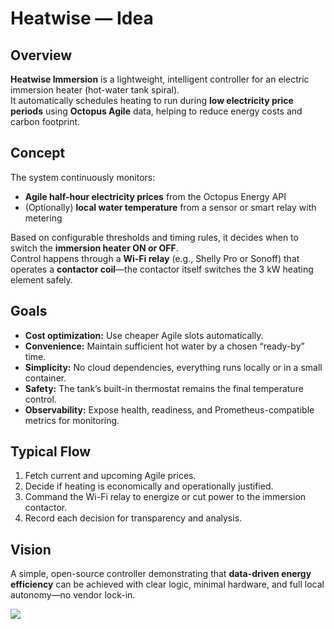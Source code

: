 # Heatwise — Idea

## Overview
**Heatwise Immersion** is a lightweight, intelligent controller for an electric immersion heater (hot-water tank spiral).  
It automatically schedules heating to run during **low electricity price periods** using **Octopus Agile** data, helping to reduce energy costs and carbon footprint.

## Concept
The system continuously monitors:
- **Agile half-hour electricity prices** from the Octopus Energy API
- (Optionally) **local water temperature** from a sensor or smart relay with metering

Based on configurable thresholds and timing rules, it decides when to switch the **immersion heater ON or OFF**.  
Control happens through a **Wi-Fi relay** (e.g., Shelly Pro or Sonoff) that operates a **contactor coil**—the contactor itself switches the 3 kW heating element safely.

## Goals
- **Cost optimization:** Use cheaper Agile slots automatically.
- **Convenience:** Maintain sufficient hot water by a chosen “ready-by” time.
- **Simplicity:** No cloud dependencies, everything runs locally or in a small container.
- **Safety:** The tank’s built-in thermostat remains the final temperature control.
- **Observability:** Expose health, readiness, and Prometheus-compatible metrics for monitoring.

## Typical Flow
1. Fetch current and upcoming Agile prices.
2. Decide if heating is economically and operationally justified.
3. Command the Wi-Fi relay to energize or cut power to the immersion contactor.
4. Record each decision for transparency and analysis.

## Vision
A simple, open-source controller demonstrating that **data-driven energy efficiency** can be achieved with clear logic, minimal hardware, and full local autonomy—no vendor lock-in.

![](../diagrams/basic.svg)